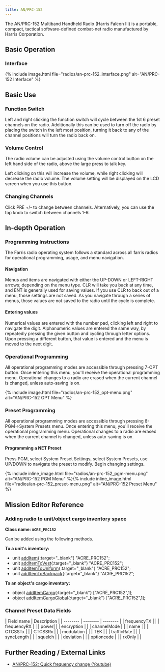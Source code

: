 ```yaml
---
title: AN/PRC-152
---
```


The AN/PRC-152 Multiband Handheld Radio (Harris Falcon III) is a portable, compact, tactical software-defined combat-net radio manufactured by Harris Corporation.

## Basic Operation

### Interface

{% include image.html file="radios/an-prc-152_interface.png" alt="AN/PRC-152 Interface" %}

## Basic Use

### Function Switch

Left and right clicking the function switch will cycle between the 1st 6 preset channels on the radio.
Additionally this can be used to turn off the radio by placing the switch in the left most position, turning it back to any of the channel positions will turn the radio back on.

### Volume Control

The radio volume can be adjusted using the volume control button on the left hand side of the radio, above the large press to talk key.

Left clicking on this will increase the volume, while right clicking will decrease the radio volume.
The volume setting will be displayed on the LCD screen when you use this button.

### Changing Channels

Click PRE +/- to change between channels. Alternatively, you can use the top knob to switch between channels 1-6.


## In-depth Operation

### Programming Instructions

The Farris radio operating system follows a standard across all farris radios for operational programming, usage, and menu navigation.

#### Navigation

Menus and items are navigated with either the UP-DOWN or LEFT-RIGHT arrows; depending on the menu type. CLR will take you back at any time, and ENT is generally used for saving values. If you use CLR to back out of a menu, those settings are not saved. As you navigate through a series of menus, those values are not saved to the radio until the cycle is complete.


#### Entering values

Numerical values are entered with the number pad, clicking left and right to navigate the digit. Alphanumeric values are entered the same way, by repeatedly pressing the given button and cycling through letter options. Upon pressing a different button, that value is entered and the menu is moved to the next digit.


### Operational Programming

All operational programming modes are accessible through pressing 7-OPT button. Once entering this menu, you'll receive the operational programming menu. Operational changes to a radio are erased when the current channel is changed, unless auto-saving is on.

{% include image.html file="radios/an-prc-152_opt-menu.png" alt="AN/PRC-152 OPT Menu" %}

### Preset Programming

All operational programming modes are accessible through pressing 8-PGM->System Presets menu. Once entering this menu, you'll receive the operational programming menu. Operational changes to a radio are erased when the current channel is changed, unless auto-saving is on.

#### Programming a NET Preset

Press PGM, select System Preset Settings, select System Presets, use UP/DOWN to navigate the preset to modify. Begin changing settings.

{% include inline_image.html file="radios/an-prc-152_pgm-menu.png" alt="AN/PRC-152 PGM Menu" %}{% include inline_image.html file="radios/an-prc-152_preset-menu.png" alt="AN/PRC-152 Preset Menu" %}

## Mission Editor Reference

### Adding radio to unit/object cargo inventory space

**Class name: `ACRE_PRC152`**

Can be added using the following methods.

**To a unit's inventory:**

- unit [addItem](https://community.bistudio.com/wiki/addItem){:target="_blank"} "ACRE_PRC152";
- unit [addItemToVest](https://community.bistudio.com/wiki/addItemToVest){:target="_blank"} "ACRE_PRC152";
- unit [addItemToUniform](https://community.bistudio.com/wiki/addItemToUniform){:target="_blank"} "ACRE_PRC152";
- unit [addItemToBackpack](https://community.bistudio.com/wiki/addItemToBackpack){:target="_blank"} "ACRE_PRC152";


**To an object's cargo inventory:**

- object [addItemCargo](https://community.bistudio.com/wiki/addItemCargo){:target="_blank"} ["ACRE_PRC152",1];
- object [addItemCargoGlobal](https://community.bistudio.com/wiki/addItemCargoGlobal){:target="_blank"} ["ACRE_PRC152",1];

### Channel Preset Data Fields

| Field name | Description |
| -------- | -------- | -------- |
| frequencyTX |  |
| frequencyRX |    |
| power|  |
| encryption |  |
| channelMode |  |
| name |  |
| CTCSSTx |  |
| CTCSSRx |  |
| modulation |  |
| TEK |  |
| trafficRate |  |
| syncLength |  |
| squelch |  |
| deviation | |
| optioncode |  |
| rxOnly |  |

## Further Reading / External Links

- [AN/PRC-152: Quick frequency change (Youtube)](https://www.youtube.com/watch?v=_f_1kOlMnNU)
